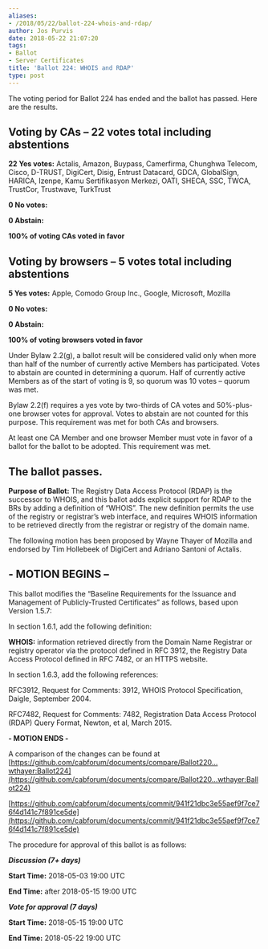 ```yaml
---
aliases:
- /2018/05/22/ballot-224-whois-and-rdap/
author: Jos Purvis
date: 2018-05-22 21:07:20
tags:
- Ballot
- Server Certificates
title: 'Ballot 224: WHOIS and RDAP'
type: post
---
```


The voting period for Ballot 224 has ended and the ballot has passed. Here are the results.

## Voting by CAs – 22 votes total including abstentions

**22 Yes votes:** Actalis, Amazon, Buypass, Camerfirma, Chunghwa Telecom, Cisco, D-TRUST, DigiCert, Disig, Entrust Datacard, GDCA, GlobalSign, HARICA, Izenpe, Kamu Sertifikasyon Merkezi, OATI, SHECA, SSC, TWCA, TrustCor, Trustwave, TurkTrust

**0 No votes:**

**0 Abstain:**

**100% of voting CAs voted in favor**

## Voting by browsers – 5 votes total including abstentions

**5 Yes votes:** Apple, Comodo Group Inc., Google, Microsoft, Mozilla

**0 No votes:**

**0 Abstain:**

**100% of voting browsers voted in favor**

Under Bylaw 2.2(g), a ballot result will be considered valid only when more than half of the number of currently active Members has participated. Votes to abstain are counted in determining a quorum. Half of currently active Members as of the start of voting is 9, so quorum was 10 votes – quorum was met.

Bylaw 2.2(f) requires a yes vote by two-thirds of CA votes and 50%-plus-one browser votes for approval. Votes to abstain are not counted for this purpose. This requirement was met for both CAs and browsers.

At least one CA Member and one browser Member must vote in favor of a ballot for the ballot to be adopted. This requirement was met.

## The ballot passes.

**Purpose of Ballot:** The Registry Data Access Protocol (RDAP) is the successor to WHOIS, and this ballot adds explicit support for RDAP to the BRs by adding a definition of “WHOIS”. The new definition permits the use of the registry or registrar’s web interface, and requires WHOIS information to be retrieved directly from the registrar or registry of the domain name.

The following motion has been proposed by Wayne Thayer of Mozilla and endorsed by Tim Hollebeek of DigiCert and Adriano Santoni of Actalis.

## - MOTION BEGINS –

This ballot modifies the “Baseline Requirements for the Issuance and Management of Publicly-Trusted Certificates” as follows, based upon Version 1.5.7:

In section 1.6.1, add the following definition:

**WHOIS:** information retrieved directly from the Domain Name Registrar or registry operator via the protocol defined in RFC 3912, the Registry Data Access Protocol defined in RFC 7482, or an HTTPS website.  

In section 1.6.3, add the following references:

RFC3912, Request for Comments: 3912, WHOIS Protocol Specification, Daigle, September 2004.

RFC7482, Request for Comments: 7482, Registration Data Access Protocol (RDAP) Query Format, Newton, et al, March 2015.

**- MOTION ENDS -**

A comparison of the changes can be found at [https://github.com/cabforum/documents/compare/Ballot220…wthayer:Ballot224](https://github.com/cabforum/documents/compare/Ballot220...wthayer:Ballot224)

[https://github.com/cabforum/documents/commit/941f21dbc3e55aef9f7ce76f4d141c7f891ce5de](https://github.com/cabforum/documents/commit/941f21dbc3e55aef9f7ce76f4d141c7f891ce5de)

The procedure for approval of this ballot is as follows:

_**Discussion (7+ days)**_

**Start Time:** 2018-05-03 19:00 UTC

**End Time:** after 2018-05-15 19:00 UTC

_**Vote for approval (7 days)**_

**Start Time:** 2018-05-15 19:00 UTC

**End Time:** 2018-05-22 19:00 UTC